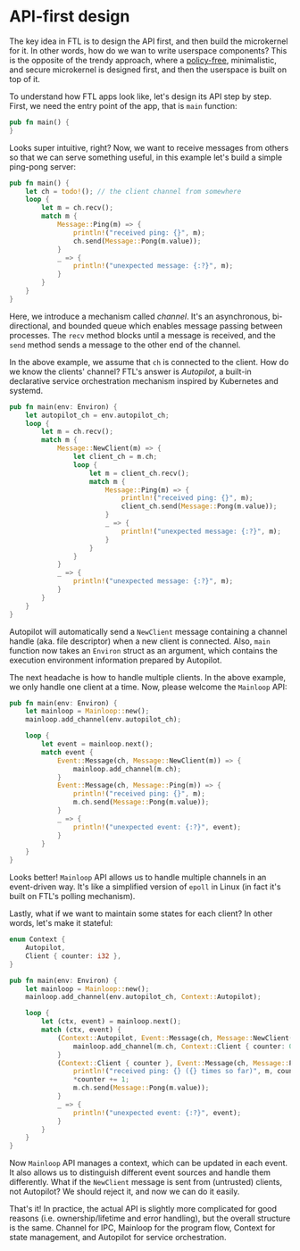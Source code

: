 # API-first design

The key idea in FTL is to design the API first, and then build the microkernel for it. In other words, how do we wan to write userspace components? This is the opposite of the trendy approach, where a [policy-free](https://en.wikipedia.org/wiki/Separation_of_mechanism_and_policy), minimalistic, and secure microkernel is designed first, and then the userspace is built on top of it.

To understand how FTL apps look like, let's design its API step by step. First, we need the entry point of the app, that is `main` function:

```rs
pub fn main() {
}
```

Looks super intuitive, right? Now, we want to receive messages from others so that we can serve something useful, in this example let's build a simple ping-pong server:

```rs
pub fn main() {
    let ch = todo!(); // the client channel from somewhere
    loop {
        let m = ch.recv();
        match m {
            Message::Ping(m) => {
                println!("received ping: {}", m);
                ch.send(Message::Pong(m.value));
            }
            _ => {
                println!("unexpected message: {:?}", m);
            }
        }
    }
}
```

Here, we introduce a mechanism called *channel*. It's an asynchronous, bi-directional, and bounded queue which enables message passing between processes. The `recv` method blocks until a message is received, and the `send` method sends a message to the other end of the channel.

In the above example, we assume that `ch` is connected to the client. How do we know the clients' channel? FTL's answer is *Autopilot*, a built-in declarative service orchestration mechanism inspired by Kubernetes and systemd.

```rs
pub fn main(env: Environ) {
    let autopilot_ch = env.autopilot_ch;
    loop {
        let m = ch.recv();
        match m {
            Message::NewClient(m) => {
                let client_ch = m.ch;
                loop {
                    let m = client_ch.recv();
                    match m {
                        Message::Ping(m) => {
                            println!("received ping: {}", m);
                            client_ch.send(Message::Pong(m.value));
                        }
                        _ => {
                            println!("unexpected message: {:?}", m);
                        }
                    }
                }                
            }
            _ => {
                println!("unexpected message: {:?}", m);
            }
        }
    }
}
```

Autopilot will automatically send a `NewClient` message containing a channel handle (aka. file descriptor) when a new client is connected. Also, `main` function now takes an `Environ` struct as an argument, which contains the execution environment information prepared by Autopilot.

The next headache is how to handle multiple clients. In the above example, we only handle one client at a time. Now, please welcome the `Mainloop` API:

```rs
pub fn main(env: Environ) {
    let mainloop = Mainloop::new();
    mainloop.add_channel(env.autopilot_ch);

    loop {
        let event = mainloop.next();
        match event {
            Event::Message(ch, Message::NewClient(m)) => {
                mainloop.add_channel(m.ch);
            }
            Event::Message(ch, Message::Ping(m)) => {
                println!("received ping: {}", m);
                m.ch.send(Message::Pong(m.value));
            }
            _ => {
                println!("unexpected event: {:?}", event);
            }
        }
    }
}
```

Looks better! `Mainloop` API allows us to handle multiple channels in an event-driven way. It's like a simplified version of `epoll` in Linux (in fact it's built on FTL's polling mechanism).

Lastly, what if we want to maintain some states for each client? In other words, let's make it stateful:

```rs
enum Context {
    Autopilot,
    Client { counter: i32 },
}

pub fn main(env: Environ) {
    let mainloop = Mainloop::new();
    mainloop.add_channel(env.autopilot_ch, Context::Autopilot);

    loop {
        let (ctx, event) = mainloop.next();
        match (ctx, event) {
            (Context::Autopilot, Event::Message(ch, Message::NewClient(m))) => {
                mainloop.add_channel(m.ch, Context::Client { counter: 0 });
            }
            (Context::Client { counter }, Event::Message(ch, Message::Ping(m))) => {
                println!("received ping: {} ({} times so far)", m, counter);
                *counter += 1;
                m.ch.send(Message::Pong(m.value));
            }
            _ => {
                println!("unexpected event: {:?}", event);
            }
        }
    }
}
```

Now `Mainloop` API manages a context, which can be updated in each event. It also allows us to distinguish different event sources and handle them differently. What if the `NewClient` message is sent from (untrusted) clients, not Autopilot? We should reject it, and now we can do it easily.

That's it! In practice, the actual API is slightly more complicated for good reasons (i.e. ownership/lifetime and error handling), but the overall structure is the same. Channel for IPC, Mainloop for the program flow, Context for state management, and Autopilot for service orchestration.
